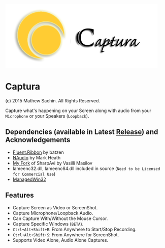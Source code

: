 ![Captura Logo](/Images/Logo.png) 

# Captura
(c) 2015 Mathew Sachin. All Rights Reserved.

Capture what's happening on your Screen along with audio from your `Microphone` or your Speakers (`Loopback`).

Dependencies (available in Latest [Release](http://github.com/MathewSachin/Captura/Releases)) and Acknowledgements
--------------------------------------------------------------
* [Fluent.Ribbon](https://github.com/fluentribbon/Fluent.Ribbon) by batzen
* [NAudio](http://github.com/naudio/NAudio) by Mark Heath
* [My Fork](http://github.com/MathewSachin/SharpAvi) of SharpAvi by Vasilli Masilov
* lameenc32.dll, lameenc64.dll included in source (`Need to be Licensed for Commercial Use`)
* [ManagedWin32](http://github.com/MathewSachin/ManagedWin32)

Features
--------------------------------------------------------------
* Capture Screen as Video or ScreenShot.
* Capture Microphone/Loopback Audio.
* Can Capture With/Without the Mouse Cursor.
* Capture Specific Windows (`BETA`).
* `Ctrl+Alt+Shift+R`: From Anywhere to Start/Stop Recording.
* `Ctrl+Alt+Shift+S`: From Anywhere for ScreenShot.
* Supports Video Alone, Audio Alone Captures.